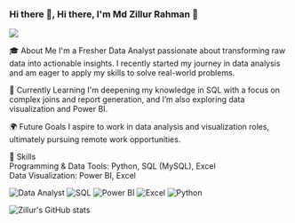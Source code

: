 ### Hi there 👋, Hi there, I'm Md Zillur Rahman 👋
![](https://unite.un.org/sites/unite.un.org/files/styles/panopoly_image_original/public/pages/analytics-banner_1.png?itok=ZMQjool9)

🎓 About Me
I'm a Fresher Data Analyst passionate about transforming raw data into actionable insights. I recently started my journey in data analysis and am eager to apply my skills to solve real-world problems.

🚀 Currently Learning
I'm deepening my knowledge in SQL with a focus on complex joins and report generation, and I’m also exploring data visualization and Power BI.

🌍 Future Goals
I aspire to work in data analysis and visualization roles, ultimately pursuing remote work opportunities.

💼 Skills      
Programming & Data Tools: Python, SQL (MySQL), Excel     
Data Visualization: Power BI, Excel


![Data Analyst](https://img.shields.io/badge/Data%20Analyst-00C853?style=for-the-badge)
![SQL](https://img.shields.io/badge/SQL-4479A1?style=for-the-badge&logo=MySQL&logoColor=white)
![Power BI](https://img.shields.io/badge/Power%20BI-F2C811?style=for-the-badge&logo=Power-BI&logoColor=black)
![Excel](https://img.shields.io/badge/Excel-217346?style=for-the-badge&logo=Microsoft-Excel&logoColor=white)
![Python](https://img.shields.io/badge/Python-3776AB?style=for-the-badge&logo=Python&logoColor=white)

![Zillur's GitHub stats](https://github-readme-stats.vercel.app/api?username=zrhirok&show_icons=true&theme=radical)




